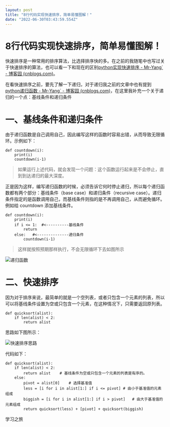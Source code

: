 ```yaml
---
layout: post
title: "8行代码实现快速排序，简单易懂图解！"
date: "2022-06-30T03:43:59.554Z"
---
```

8行代码实现快速排序，简单易懂图解！
==================

快速排序是一种常用的排序算法，比选择排序快的多。在之前的我随笔中也写过关于快速排序的算法，也可以看一下和现在的区别[python实现快速排序 - Mr-Yang\` - 博客园 (cnblogs.com)](https://www.cnblogs.com/XiaoYang-sir/p/15112834.html#%E4%BA%94%E5%BF%AB%E9%80%9F%E6%8E%92%E5%BA%8F)。

在看快速排序之前，要先了解一下递归，对于递归我之前的文章中也有提到[python递归函数 - Mr-Yang\` - 博客园 (cnblogs.com)](https://www.cnblogs.com/XiaoYang-sir/p/14714877.html)，在这里我补充一个关于递归的一个点：基线条件和递归条件

一、基线条件和递归条件
===========

由于递归函数是自己调用自己，因此编写这样的函数时容易出错，从而导致无限循环。示例如下：

    def countdown(i):
        print(i)
        countdown(i-1)
    

> 如果运行上述代码，就会发现一个问题：这个函数运行起来是不会停止，直到到达递归的最大深度。

正是因为这样，编写递归函数的时候，必须告诉它何时停止递归，所以每个递归函数都有两个部分：基线条件（base case）和递归条件（recursive case）。递归条件指定的是函数调用自己，而基线条件则指的是不再调用自己，从而避免循环。例如给 countdown 添加基线条件。

    def countdown(i):
        print(i)
       	if i <= 1:	#<----------基线条件
            return
        else:	#<--------------递归条件
            countdown(i-1)
    

> 这样就按照预期那样执行，不会无限循环下去如图所示

![递归函数](https://typora-img-1304393867.cos.ap-shanghai.myqcloud.com/images/202206300956548.png)

二、快速排序
======

因为对于排序来说，最简单的就是一个空列表，或者只包含一个元素的列表，所以可以将基线条件设置为空或只包含一个元素，在这种情况下，只需要返回原列表。

    def quicksort(alist):
        if len(alist) < 2:
            return alist
    

思路如下图所示：

![快速排序思路](https://typora-img-1304393867.cos.ap-shanghai.myqcloud.com/images/202206300957250.png)

代码如下：

    def quicksort(alist):
        if len(alist) < 2:
            return alist	# 基线条件为空或只包含一个元素的列表是有序的。
        else:
            pivot = alist[0]	# 选择基准值
            less = [i for i in alist[1:] if i <= pivot]	# 由小于基准值的元素组成
            biggish = [i for i in alist[1:] if i > pivot]	# 由大于基准值的元素组成
            return quicksort(less) + [pivot] + quicksort(biggish)
    

学习之旅